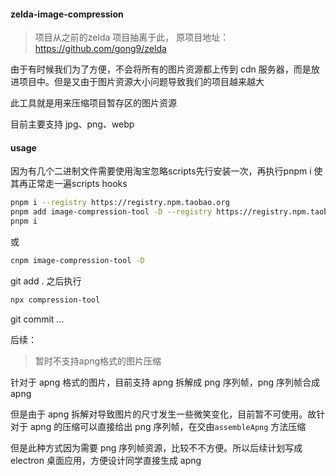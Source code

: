 
#### zelda-image-compression

> 项目从之前的zelda 项目抽离于此， 原项目地址：https://github.com/gong9/zelda

由于有时候我们为了方便，不会将所有的图片资源都上传到 cdn 服务器，而是放进项目中。但是又由于图片资源大小问题导致我们的项目越来越大

此工具就是用来压缩项目暂存区的图片资源

目前主要支持 jpg、png、webp

#### usage

因为有几个二进制文件需要使用淘宝忽略scripts先行安装一次，再执行pnpm i 使其再正常走一遍scripts hooks

```bash
pnpm i --registry https://registry.npm.taobao.org
pnpm add image-compression-tool -D --registry https://registry.npm.taobao.org --ignore-scripts
pnpm i
```

或

```bash
cnpm image-compression-tool -D 
```

git add . 之后执行

```bash
npx compression-tool
```

git commit ...

后续：

> 暂时不支持apng格式的图片压缩

针对于 apng 格式的图片，目前支持 apng 拆解成 png 序列帧，png 序列帧合成 apng

但是由于 apng 拆解对导致图片的尺寸发生一些微笑变化，目前暂不可使用。故针对于 apng 的压缩可以直接给出 png 序列帧，在交由`assembleApng` 方法压缩

但是此种方式因为需要 png 序列帧资源，比较不不方便。所以后续计划写成 electron 桌面应用，方便设计同学直接生成 apng

